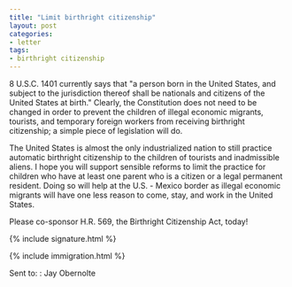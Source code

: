 ```yaml
---
title: "Limit birthright citizenship"
layout: post
categories:
- letter
tags:
- birthright citizenship
---
```


8 U.S.C. 1401 currently says that "a person born in the United States, and subject to the jurisdiction thereof shall be nationals and citizens of the United States at birth." Clearly, the Constitution does not need to be changed in order to prevent the children of illegal economic migrants, tourists, and temporary foreign workers from receiving birthright citizenship; a simple piece of legislation will do.

The United States is almost the only industrialized nation to still practice automatic birthright citizenship to the children of tourists and inadmissible aliens. I hope you will support sensible reforms to limit the practice for children who have at least one parent who is a citizen or a legal permanent resident. Doing so will help at the U.S. - Mexico border as illegal economic migrants will have one less reason to come, stay, and work in the United States.

Please co-sponsor H.R. 569, the Birthright Citizenship Act, today!

{% include signature.html %}

{% include immigration.html %}

Sent to:
: Jay Obernolte
